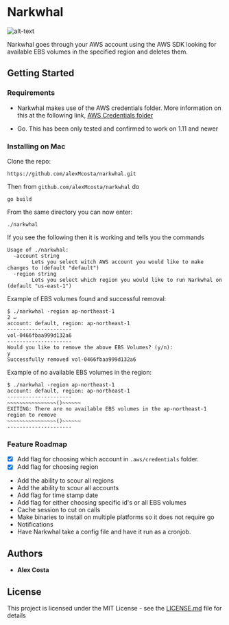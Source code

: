 # Narkwhal

![alt-text](https://i.pinimg.com/originals/74/68/f1/7468f1d665e551fad8eac0c9f97977e3.jpg)

Narkwhal goes through your AWS account using the AWS SDK looking for available EBS volumes in the specified region and deletes them.

## Getting Started

### Requirements
- Narkwhal makes use of the AWS credentials folder. More information on this at the following link, [AWS Credentials folder](https://docs.aws.amazon.com/sdk-for-go/v1/developer-guide/configuring-sdk.html#creating-the-credentials-file)

- Go. This has been only tested and confirmed to work on 1.11 and newer

### Installing on Mac

Clone the repo:
```
https://github.com/alexMcosta/narkwhal.git
```

Then from `github.com/alexMcosta/narkwhal` do
```
go build
```

From the same directory you can now enter:
```
./narkwhal
```

If you see the following then it is working and tells you the commands
```
Usage of ./narkwhal:
  -account string
    	Lets you select witch AWS account you would like to make changes to (default "default")
  -region string
    	Lets you select which region you would like to run Narkwhal on (default "us-east-1")
```

Example of EBS volumes found and successful removal:
```
$ ./narkwhal -region ap-northeast-1                                                                          2 ↵
account: default, region: ap-northeast-1
---------------------
vol-0466fbaa999d132a6
---------------------
Would you like to remove the above EBS Volumes? (y/n):
y
Successfully removed vol-0466fbaa999d132a6
```

Example of no available EBS volumes in the region:
```
$ ./narkwhal -region ap-northeast-1
account: default, region: ap-northeast-1
---------------------
~~~~~~~~~~~~~~~~()~~~~~~
EXITING: There are no available EBS volumes in the ap-northeast-1 region to remove
~~~~~~~~~~~~~~~~()~~~~~~
---------------------
```

### Feature Roadmap
- [X] Add flag for choosing which account in `.aws/credentials` folder.
- [X] Add flag for choosing region
- Add the ability to scour all regions
- Add the ability to scour all accounts
- Add flag for time stamp date
- Add flag for either choosing specific id's or all EBS volumes
- Cache session to cut on calls
- Make binaries to install on multiple platforms so it does not require go
- Notifications 
- Have Narkwhal take a config file and have it run as a cronjob.

## Authors

* **Alex Costa** 

## License

This project is licensed under the MIT License - see the [LICENSE.md](LICENSE.md) file for details